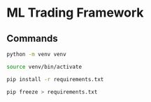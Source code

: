 # ML Trading Framework

## Commands

```zsh
python -m venv venv
```

```zsh
source venv/bin/activate
```

```zsh
pip install -r requirements.txt
```

```zsh
pip freeze > requirements.txt
```